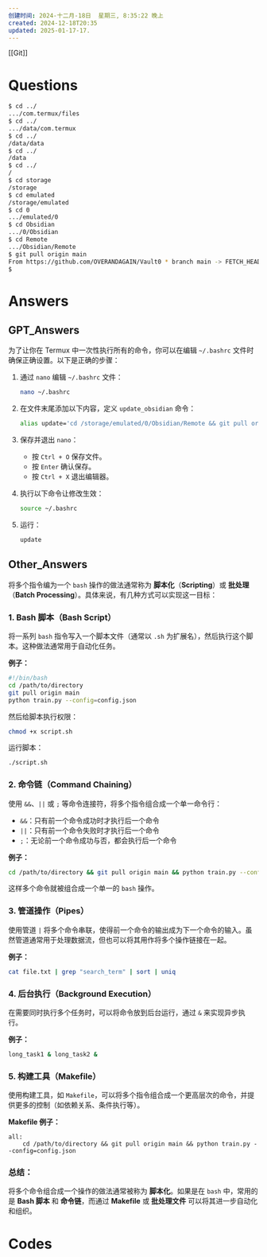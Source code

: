 ```yaml
---
创建时间: 2024-十二月-18日  星期三, 8:35:22 晚上
created: 2024-12-18T20:35
updated: 2025-01-17-17.
---
```

[[Git]]

# Questions

```bash
$ cd ../ 
.../com.termux/files 
$ cd ../ 
.../data/com.termux 
$ cd ../ 
/data/data 
$ cd ../ 
/data 
$ cd ../ 
/ 
$ cd storage 
/storage 
$ cd emulated 
/storage/emulated 
$ cd 0 
.../emulated/0 
$ cd Obsidian 
.../0/Obsidian 
$ cd Remote 
.../Obsidian/Remote 
$ git pull origin main 
From https://github.com/OVERANDAGAIN/Vault0 * branch main -> FETCH_HEAD Already up to date. .../Obsidian/Remote 
$
```

# Answers


## GPT_Answers
为了让你在 Termux 中一次性执行所有的命令，你可以在编辑 `~/.bashrc` 文件时确保正确设置。以下是正确的步骤：

1. 通过 `nano` 编辑 `~/.bashrc` 文件：
    
    ```bash
    nano ~/.bashrc
    ```
    
2. 在文件末尾添加以下内容，定义 `update_obsidian` 命令：
    
    ```bash
    alias update='cd /storage/emulated/0/Obsidian/Remote && git pull origin main'
    ```
    
3. 保存并退出 `nano`：
    
    - 按 `Ctrl + O` 保存文件。
    - 按 `Enter` 确认保存。
    - 按 `Ctrl + X` 退出编辑器。
4. 执行以下命令让修改生效：
    
    ```bash
    source ~/.bashrc
    ```
	
5. 运行：
    
    ```bash
    update
    ```

## Other_Answers
将多个指令编为一个 `bash` 操作的做法通常称为 **脚本化**（**Scripting**）或 **批处理**（**Batch Processing**）。具体来说，有几种方式可以实现这一目标：

### 1. **Bash 脚本**（Bash Script）

将一系列 `bash` 指令写入一个脚本文件（通常以 `.sh` 为扩展名），然后执行这个脚本。这种做法通常用于自动化任务。

**例子：**

```bash
#!/bin/bash
cd /path/to/directory
git pull origin main
python train.py --config=config.json
```

然后给脚本执行权限：

```bash
chmod +x script.sh
```

运行脚本：

```bash
./script.sh
```

### 2. **命令链**（Command Chaining）

使用 `&&`、`||` 或 `;` 等命令连接符，将多个指令组合成一个单一命令行：

- `&&`：只有前一个命令成功时才执行后一个命令
- `||`：只有前一个命令失败时才执行后一个命令
- `;`：无论前一个命令成功与否，都会执行后一个命令

**例子：**

```bash
cd /path/to/directory && git pull origin main && python train.py --config=config.json
```

这样多个命令就被组合成一个单一的 `bash` 操作。

### 3. **管道操作**（Pipes）

使用管道 `|` 将多个命令串联，使得前一个命令的输出成为下一个命令的输入。虽然管道通常用于处理数据流，但也可以将其用作将多个操作链接在一起。

**例子：**

```bash
cat file.txt | grep "search_term" | sort | uniq
```

### 4. **后台执行**（Background Execution）

在需要同时执行多个任务时，可以将命令放到后台运行，通过 `&` 来实现异步执行。

**例子：**

```bash
long_task1 & long_task2 &
```

### 5. **构建工具**（Makefile）

使用构建工具，如 `Makefile`，可以将多个指令组合成一个更高层次的命令，并提供更多的控制（如依赖关系、条件执行等）。

**Makefile 例子：**

```make
all:
    cd /path/to/directory && git pull origin main && python train.py --config=config.json
```

### 总结：

将多个命令组合成一个操作的做法通常被称为 **脚本化**。如果是在 `bash` 中，常用的是 **Bash 脚本** 和 **命令链**，而通过 **Makefile** 或 **批处理文件** 可以将其进一步自动化和组织。

# Codes

```python

```
